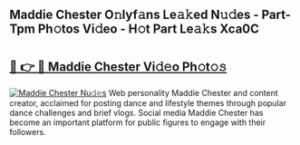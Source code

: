 ## Maddie Chester O𝚗lyf𝚊ns Le𝚊𝚔ed N𝚞𝚍es - Part-Tpm Ph𝚘tos Vi𝚍eo - H𝚘t Part Le𝚊𝚔s Xca0C

# <h2><a href="http://hf1k2f5.feru.top/?c=Maddie+Chester">🔗 👉 🔴 Maddie Chester Vi𝚍𝚎o Ph𝚘t𝚘𝚜</a></h2>

[![Maddie Chester Nu𝚍𝚎s](https://i.imgur.com/0TWrTi3.gif)](http://hf1k2f5.feru.top/?c=Maddie+Chester)
Web personality Maddie Chester and content creator, acclaimed for posting dance and lifestyle themes through popular dance challenges and brief vlogs. Social media Maddie Chester has become an important platform for public figures to engage with their followers. 
